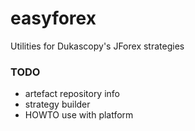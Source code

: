 # easyforex
Utilities for Dukascopy's JForex strategies

### TODO
- artefact repository info
- strategy builder
- HOWTO use with platform
